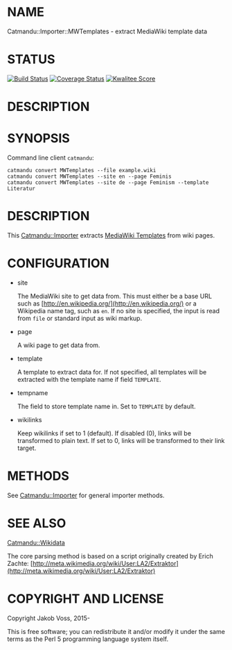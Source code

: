 # NAME

Catmandu::Importer::MWTemplates - extract MediaWiki template data

# STATUS

[![Build Status](https://travis-ci.org/LibreCat/Catmandu-Importer-MWTemplates.png)](https://travis-ci.org/LibreCat/Catmandu-Importer-MWTemplates)
[![Coverage Status](https://coveralls.io/repos/LibreCat/Catmandu-Importer-MWTemplates/badge.png)](https://coveralls.io/r/LibreCat/Catmandu-Importer-MWTemplates)
[![Kwalitee Score](http://cpants.cpanauthors.org/dist/Catmandu-Importer-MWTemplates.png)](http://cpants.cpanauthors.org/dist/Catmandu-Importer-MWTemplates)

# DESCRIPTION

# SYNOPSIS

Command line client `catmandu`:

    catmandu convert MWTemplates --file example.wiki 
    catmandu convert MWTemplates --site en --page Feminis
    catmandu convert MWTemplates --site de --page Feminism --template Literatur
    

# DESCRIPTION

This [Catmandu::Importer](https://metacpan.org/pod/Catmandu::Importer) extracts [MediaWiki
Templates](http://www.mediawiki.org/wiki/Help:Templates) from wiki pages.

# CONFIGURATION

- site

    The MediaWiki site to get data from. This must either be a base URL such as
    [http://en.wikipedia.org/](http://en.wikipedia.org/) or a Wikipedia name tag, such as `en`. If no site
    is specified, the input is read from `file` or standard input as wiki markup.

- page

    A wiki page to get data from.

- template

    A template to extract data for. If not specified, all templates will be
    extracted with the template name if field `TEMPLATE`.

- tempname

    The field to store template name in. Set to `TEMPLATE` by default.

- wikilinks

    Keep wikilinks if set to 1 (default). If disabled (0), links will be
    transformed to plain text. If set to 0, links will be transformed to their link
    target.

# METHODS

See [Catmandu::Importer](https://metacpan.org/pod/Catmandu::Importer) for general importer methods.

# SEE ALSO

[Catmandu::Wikidata](https://metacpan.org/pod/Catmandu::Wikidata)

The core parsing method is based on a script originally created by Erich
Zachte: [http://meta.wikimedia.org/wiki/User:LA2/Extraktor](http://meta.wikimedia.org/wiki/User:LA2/Extraktor)

# COPYRIGHT AND LICENSE

Copyright Jakob Voss, 2015-

This is free software; you can redistribute it and/or modify it under the same
terms as the Perl 5 programming language system itself.
